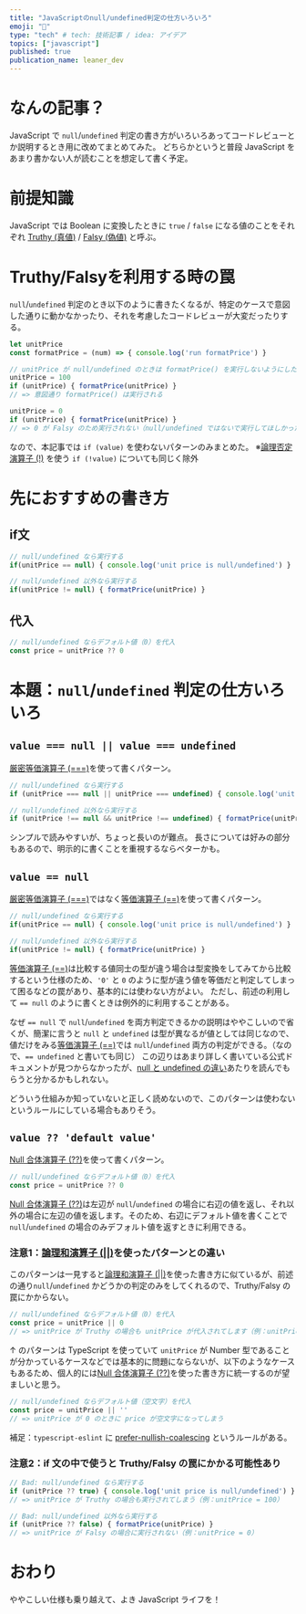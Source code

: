 ```yaml
---
title: "JavaScriptのnull/undefined判定の仕方いろいろ"
emoji: "🐙"
type: "tech" # tech: 技術記事 / idea: アイデア
topics: ["javascript"]
published: true
publication_name: leaner_dev
---
```


# なんの記事？
JavaScript で `null`/`undefined` 判定の書き方がいろいろあってコードレビューとか説明するとき用に改めてまとめてみた。
どちらかというと普段 JavaScript をあまり書かない人が読むことを想定して書く予定。

# 前提知識
JavaScript では Boolean に変換したときに `true` / `false` になる値のことをそれぞれ [Truthy (真値)](https://developer.mozilla.org/ja/docs/Glossary/Truthy) / [Falsy (偽値)](https://developer.mozilla.org/ja/docs/Glossary/Falsy) と呼ぶ。

# Truthy/Falsyを利用する時の罠
`null`/`undefined` 判定のとき以下のように書きたくなるが、特定のケースで意図した通りに動かなかったり、それを考慮したコードレビューが大変だったりする。

```js
let unitPrice
const formatPrice = (num) => { console.log('run formatPrice') }

// unitPrice が null/undefined のときは formatPrice() を実行しないようにしたい
unitPrice = 100
if (unitPrice) { formatPrice(unitPrice) }
// => 意図通り formatPrice() は実行される

unitPrice = 0
if (unitPrice) { formatPrice(unitPrice) }
// => 0 が Falsy のため実行されない（null/undefined ではないで実行してほしかった）
```

なので、本記事では `if (value)` を使わないパターンのみまとめた。
※[論理否定演算子 (!)](https://developer.mozilla.org/ja/docs/Web/JavaScript/Reference/Operators/Logical_NOT) を使う `if (!value)` についても同じく除外

# 先におすすめの書き方
## if文
```js
// null/undefined なら実行する
if(unitPrice == null) { console.log('unit price is null/undefined') }

// null/undefined 以外なら実行する
if(unitPrice != null) { formatPrice(unitPrice) }
```

## 代入
```js
// null/undefined ならデフォルト値（0）を代入
const price = unitPrice ?? 0
```

# 本題：`null`/`undefined` 判定の仕方いろいろ
## `value === null || value === undefined`
[厳密等価演算子 (===)](https://developer.mozilla.org/ja/docs/Web/JavaScript/Reference/Operators/Strict_equality)を使って書くパターン。

```js
// null/undefined なら実行する
if (unitPrice === null || unitPrice === undefined) { console.log('unit price is null/undefined') }

// null/undefined 以外なら実行する
if (unitPrice !== null && unitPrice !== undefined) { formatPrice(unitPrice) }
```

シンプルで読みやすいが、ちょっと長いのが難点。
長さについては好みの部分もあるので、明示的に書くことを重視するならベターかも。

## `value == null`
[厳密等価演算子 (===)](https://developer.mozilla.org/ja/docs/Web/JavaScript/Reference/Operators/Strict_equality)ではなく[等価演算子 (==)](https://developer.mozilla.org/ja/docs/Web/JavaScript/Reference/Operators/Equality)を使って書くパターン。

```js
// null/undefined なら実行する
if(unitPrice == null) { console.log('unit price is null/undefined') }

// null/undefined 以外なら実行する
if(unitPrice != null) { formatPrice(unitPrice) }
```

[等価演算子 (==)](https://developer.mozilla.org/ja/docs/Web/JavaScript/Reference/Operators/Equality)は比較する値同士の型が違う場合は型変換をしてみてから比較するという仕様のため、`'0'` と `0` のように型が違う値を等価だと判定してしまって困るなどの罠があり、基本的には使わない方がよい。
ただし、前述の利用して `== null` のように書くときは例外的に利用することがある。

なぜ `== null` で `null`/`undefined` を両方判定できるかの説明はややこしいので省くが、簡潔に言うと `null` と `undefined` は型が異なるが値としては同じなので、値だけをみる[等価演算子 (==)](https://developer.mozilla.org/ja/docs/Web/JavaScript/Reference/Operators/Equality)では `null`/`undefined` 両方の判定ができる。（なので、`== undefined` と書いても同じ）
この辺りはあまり詳しく書いている公式ドキュメントが見つからなかったが、[null と undefined の違い](https://developer.mozilla.org/ja/docs/Web/JavaScript/Reference/Operators/null#null_%E3%81%A8_undefined_%E3%81%AE%E9%81%95%E3%81%84)あたりを読んでもらうと分かるかもしれない。

どういう仕組みか知っていないと正しく読めないので、このパターンは使わないというルールにしている場合もありそう。

## `value ?? 'default value'`
[Null 合体演算子 (??)](https://developer.mozilla.org/ja/docs/Web/JavaScript/Reference/Operators/Nullish_coalescing)を使って書くパターン。

```js
// null/undefined ならデフォルト値（0）を代入
const price = unitPrice ?? 0
```
[Null 合体演算子 (??)](https://developer.mozilla.org/ja/docs/Web/JavaScript/Reference/Operators/Nullish_coalescing)は左辺が `null`/`undefined` の場合に右辺の値を返し、それ以外の場合に左辺の値を返します。そのため、右辺にデフォルト値を書くことで `null`/`undefined` の場合のみデフォルト値を返すときに利用できる。

### 注意1：[論理和演算子 (||)](https://developer.mozilla.org/ja/docs/Web/JavaScript/Reference/Operators/Logical_OR)を使ったパターンとの違い
このパターンは一見すると[論理和演算子 (||)](https://developer.mozilla.org/ja/docs/Web/JavaScript/Reference/Operators/Logical_OR)を使った書き方に似ているが、前述の通り`null`/`undefined` かどうかの判定のみをしてくれるので、Truthy/Falsy の罠にかからない。

```js
// null/undefined ならデフォルト値（0）を代入
const price = unitPrice || 0
// => unitPrice が Truthy の場合も unitPrice が代入されてします（例：unitPrice = '0'）
```

↑ のパターンは TypeScript を使っていて `unitPrice` が Number 型であることが分かっているケースなどでは基本的に問題にならないが、以下のようなケースもあるため、個人的には[Null 合体演算子 (??)](https://developer.mozilla.org/ja/docs/Web/JavaScript/Reference/Operators/Nullish_coalescing)を使った書き方に統一するのが望ましいと思う。

```js
// null/undefined ならデフォルト値（空文字）を代入
const price = unitPrice || ''
// => unitPrice が 0 のときに price が空文字になってしまう
```

補足：`typescript-eslint` に [prefer-nullish-coalescing](https://typescript-eslint.io/rules/prefer-nullish-coalescing/) というルールがある。

### 注意2：if 文の中で使うと Truthy/Falsy の罠にかかる可能性あり

```js
// Bad: null/undefined なら実行する
if (unitPrice ?? true) { console.log('unit price is null/undefined') }
// => unitPrice が Truthy の場合も実行されてしまう（例：unitPrice = 100）

// Bad: null/undefined 以外なら実行する
if (unitPrice ?? false) { formatPrice(unitPrice) }
// => unitPrice が Falsy の場合に実行されない（例：unitPrice = 0）
```

# おわり
ややこしい仕様も乗り越えて、よき JavaScript ライフを！
